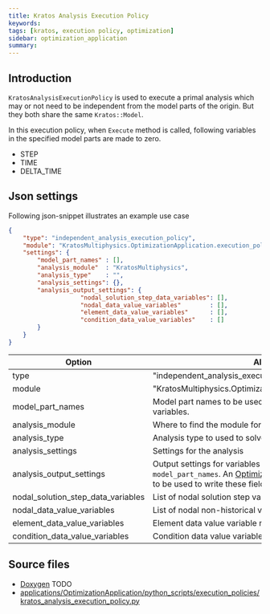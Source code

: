 ```yaml
---
title: Kratos Analysis Execution Policy
keywords: 
tags: [kratos, execution policy, optimization]
sidebar: optimization_application
summary: 
---
```


## Introduction

```KratosAnalysisExecutionPolicy``` is used to execute a primal analysis which may or not need to be independent from the model parts of the origin. But they both share the same ```Kratos::Model```.

In this execution policy, when ```Execute``` method is called, following variables in the specified model parts are made to zero.
* STEP
* TIME
* DELTA_TIME

## Json settings
Following json-snippet illustrates an example use case
```json
{
    "type": "independent_analysis_execution_policy",
    "module": "KratosMultiphysics.OptimizationApplication.execution_policies",
    "settings": {
        "model_part_names" : [],
        "analysis_module"  : "KratosMultiphysics",
        "analysis_type"    : "",
        "analysis_settings": {},
        "analysis_output_settings": {
                    "nodal_solution_step_data_variables": [],
                    "nodal_data_value_variables"        : [],
                    "element_data_value_variables"      : [],
                    "condition_data_value_variables"    : []
        }
    }
}
```

| Option | Allowed values |
| ------------- | ------------- |
| type  | "independent_analysis_execution_policy"  |
| module  | "KratosMultiphysics.OptimizationApplication.model_part_controllers" |
| model_part_names | Model part names to be used for outputting data and resetting variables. |
| analysis_module | Where to find the module for `analysis_type`. |
| analysis_type | Analysis type to used to solve the primal analysis. |
| analysis_settings | Settings for the analysis |
| analysis_output_settings | Output settings for variables in the model parts listed in `model_part_names`. An [OptimizationProblemVtuOutputProcess](../Processes/Optimization_Problem_Vtu_Output_Process.html) needs to be used to write these fields to files. |
| nodal_solution_step_data_variables | List of nodal solution step variable names |
| nodal_data_value_variables | List of nodal non-historical variable names |
| element_data_value_variables | Element data value variable names |
| condition_data_value_variables | Condition data value variable names |

## Source files
* [Doxygen](TODO) TODO
* [applications/OptimizationApplication/python_scripts/execution_policies/kratos_analysis_execution_policy.py](https://github.com/KratosMultiphysics/Kratos/blob/master/applications/OptimizationApplication/python_scripts/execution_policies/kratos_analysis_execution_policy.py)
